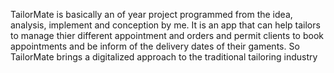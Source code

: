 TailorMate is basically an of year project programmed from the idea, analysis, implement and conception by me. It is an app that can help tailors to manage thier different appointment and orders and permit clients 
to book appointments and be inform of the delivery dates of their gaments. So TailorMate brings a digitalized approach to the traditional tailoring industry 

